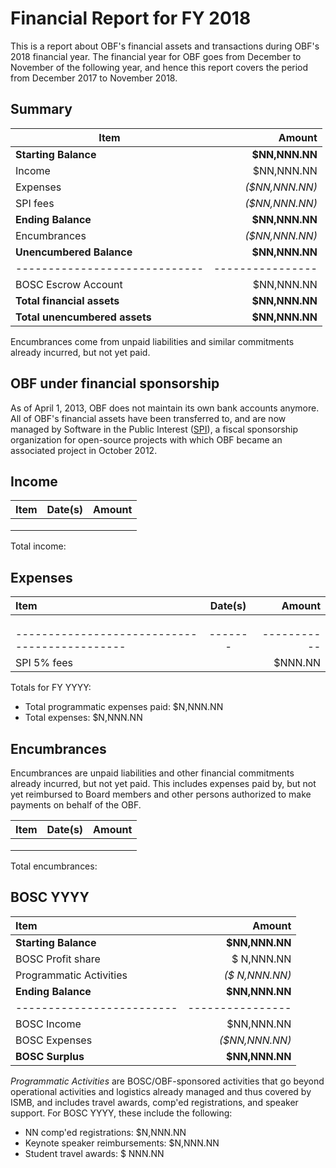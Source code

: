 # Financial Report for FY 2018

This is a report about OBF's financial assets and transactions during OBF's 2018 financial year. The financial year for OBF goes from December to November of the following year, and hence this report covers the period from December 2017 to November 2018.

## Summary

| Item                        | Amount         |
|-----------------------------|---------------:|
| **Starting Balance**        | **$NN,NNN.NN** |
| Income                      |   $NN,NNN.NN   |
| Expenses                    | _($NN,NNN.NN)_ |
| SPI fees                    | _($NN,NNN.NN)_ |
| **Ending Balance**          | **$NN,NNN.NN** |
| Encumbrances                | _($NN,NNN.NN)_ |
|**Unencumbered Balance**     | **$NN,NNN.NN** |
|-----------------------------|----------------|
| BOSC Escrow Account         |   $NN,NNN.NN   |
|**Total financial assets**   | **$NN,NNN.NN** |
|**Total unencumbered assets**| **$NN,NNN.NN** |

Encumbrances come from unpaid liabilities and similar commitments already incurred, but not yet paid.

## OBF under financial sponsorship

As of April 1, 2013, OBF does not maintain its own bank accounts anymore. All of OBF's financial assets have been transferred to, and are now managed by Software in the Public Interest ([SPI]), a fiscal sponsorship organization for open-source projects with which OBF became an associated project in October 2012.

## Income

| Item                                        |Date(s)|   Amount  |
|:--------------------------------------------|:-----:|----------:|
|        |   |   |
|        |   |   |
|        |   |   |

Total income:

## Expenses

| Item                                        |Date(s)|   Amount  |
|:--------------------------------------------|:-----:|----------:|
|        |   |   |
|        |   |   |
|        |   |   |
|---------------------------------------------|-------|-----------|
| SPI 5% fees                                 |       |   $NNN.NN |

Totals for FY YYYY:
+ Total programmatic expenses paid:            $N,NNN.NN
+ Total expenses:                              $N,NNN.NN

## Encumbrances

Encumbrances are unpaid liabilities and other financial commitments already incurred, but not yet paid. This includes expenses paid by, but not yet reimbursed to Board members and other persons authorized to make payments on behalf of the OBF.

| Item                           |     Date(s)       |   Amount  |
|:-------------------------------|:-----------------:|----------:|
|        |   |   |
|        |   |   |
|        |   |   |

Total encumbrances:

## BOSC YYYY

| Item                    | Amount         |
|:------------------------|---------------:|
| **Starting Balance**    | **$NN,NNN.NN** |
| BOSC Profit share       |   $ N,NNN.NN   |
| Programmatic Activities | _($ N,NNN.NN)_ |
| **Ending Balance**      | **$NN,NNN.NN** |
|-------------------------|----------------|
| BOSC Income             |   $NN,NNN.NN   |
| BOSC Expenses           | _($NN,NNN.NN)_ |
| **BOSC Surplus**        | **$NN,NNN.NN** |

_Programmatic Activities_ are BOSC/OBF-sponsored activities that go beyond operational activities and logistics already managed and thus covered by ISMB, and includes travel awards, comp'ed registrations, and speaker support. For BOSC YYYY, these include the following:

- NN comp'ed registrations:       $N,NNN.NN
- Keynote speaker reimbursements: $N,NNN.NN
- Student travel awards:          $  NNN.NN

[SPI]: http://spi-inc.org
